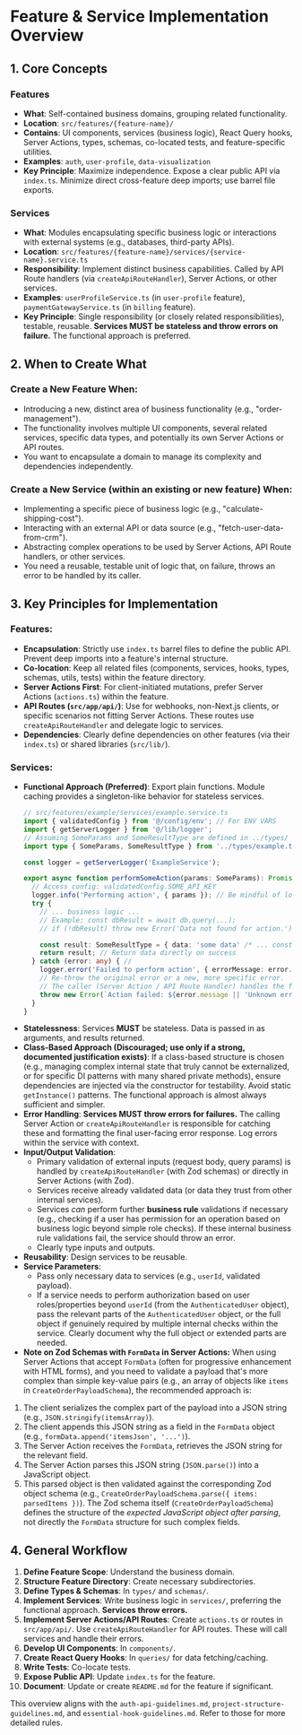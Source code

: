 # Feature & Service Implementation Overview

## 1. Core Concepts
### Features
- **What**: Self-contained business domains, grouping related functionality.
- **Location**: `src/features/{feature-name}/`
- **Contains**: UI components, services (business logic), React Query hooks, Server Actions, types, schemas, co-located tests, and feature-specific utilities.
- **Examples**: `auth`, `user-profile`, `data-visualization`
- **Key Principle**: Maximize independence. Expose a clear public API via `index.ts`. Minimize direct cross-feature deep imports; use barrel file exports.

### Services
- **What**: Modules encapsulating specific business logic or interactions with external systems (e.g., databases, third-party APIs).
- **Location**: `src/features/{feature-name}/services/{service-name}.service.ts`
- **Responsibility**: Implement distinct business capabilities. Called by API Route handlers (via `createApiRouteHandler`), Server Actions, or other services.
- **Examples**: `userProfileService.ts` (in `user-profile` feature), `paymentGatewayService.ts` (in `billing` feature).
- **Key Principle**: Single responsibility (or closely related responsibilities), testable, reusable. **Services MUST be stateless and throw errors on failure.** The functional approach is preferred.

## 2. When to Create What
### Create a New Feature When:
- Introducing a new, distinct area of business functionality (e.g., "order-management").
- The functionality involves multiple UI components, several related services, specific data types, and potentially its own Server Actions or API routes.
- You want to encapsulate a domain to manage its complexity and dependencies independently.

### Create a New Service (within an existing or new feature) When:
- Implementing a specific piece of business logic (e.g., "calculate-shipping-cost").
- Interacting with an external API or data source (e.g., "fetch-user-data-from-crm").
- Abstracting complex operations to be used by Server Actions, API Route handlers, or other services.
- You need a reusable, testable unit of logic that, on failure, throws an error to be handled by its caller.

## 3. Key Principles for Implementation
### Features:
- **Encapsulation**: Strictly use `index.ts` barrel files to define the public API. Prevent deep imports into a feature's internal structure.
- **Co-location**: Keep all related files (components, services, hooks, types, schemas, utils, tests) within the feature directory.
- **Server Actions First**: For client-initiated mutations, prefer Server Actions (`actions.ts`) within the feature.
- **API Routes (`src/app/api/`)**: Use for webhooks, non-Next.js clients, or specific scenarios not fitting Server Actions. These routes use `createApiRouteHandler` and delegate logic to services.
- **Dependencies**: Clearly define dependencies on other features (via their `index.ts`) or shared libraries (`src/lib/`).

### Services:
- **Functional Approach (Preferred)**: Export plain functions. Module caching provides a singleton-like behavior for stateless services.
    ```typescript
    // src/features/example/services/example.service.ts
    import { validatedConfig } from '@/config/env'; // For ENV VARS
    import { getServerLogger } from '@/lib/logger';
    // Assuming SomeParams and SomeResultType are defined in ../types/
    import type { SomeParams, SomeResultType } from '../types/example.types';

    const logger = getServerLogger('ExampleService');

    export async function performSomeAction(params: SomeParams): Promise<SomeResultType> {
      // Access config: validatedConfig.SOME_API_KEY
      logger.info('Performing action', { params }); // Be mindful of logging PII from params
      try {
        // ... business logic ...
        // Example: const dbResult = await db.query(...);
        // if (!dbResult) throw new Error('Data not found for action.');

        const result: SomeResultType = { data: 'some data' /* ... construct result */ };
        return result; // Return data directly on success
      } catch (error: any) { //
        logger.error('Failed to perform action', { errorMessage: error.message, params });
        // Re-throw the original error or a new, more specific error.
        // The caller (Server Action / API Route Handler) handles the final response.
        throw new Error(`Action failed: ${error.message || 'Unknown error'}`);
      }
    }
    ```
- **Statelessness**: Services **MUST** be stateless. Data is passed in as arguments, and results returned.
- **Class-Based Approach (Discouraged; use only if a strong, documented justification exists)**: If a class-based structure is chosen (e.g., managing complex internal state that truly cannot be externalized, or for specific DI patterns with many shared private methods), ensure dependencies are injected via the constructor for testability. Avoid static `getInstance()` patterns. The functional approach is almost always sufficient and simpler.
- **Error Handling**: **Services MUST throw errors for failures.** The calling Server Action or `createApiRouteHandler` is responsible for catching these and formatting the final user-facing error response. Log errors within the service with context.
- **Input/Output Validation**:
    - Primary validation of external inputs (request body, query params) is handled by `createApiRouteHandler` (with Zod schemas) or directly in Server Actions (with Zod).
    - Services receive already validated data (or data they trust from other internal services).
    - Services *can* perform further **business rule** validations if necessary (e.g., checking if a user has permission for an operation based on business logic beyond simple role checks). If these internal business rule validations fail, the service should throw an error.
    - Clearly type inputs and outputs.
- **Reusability**: Design services to be reusable.
- **Service Parameters**:
    - Pass only necessary data to services (e.g., `userId`, validated payload).
    - If a service needs to perform authorization based on user roles/properties beyond `userId` (from the `AuthenticatedUser` object), pass the relevant parts of the `AuthenticatedUser` object, or the full object if genuinely required by multiple internal checks within the service. Clearly document why the full object or extended parts are needed.
- **Note on Zod Schemas with `FormData` in Server Actions:**
When using Server Actions that accept `FormData` (often for progressive enhancement with HTML forms), and you need to validate a payload that's more complex than simple key-value pairs (e.g., an array of objects like `items` in `CreateOrderPayloadSchema`), the recommended approach is:
1.  The client serializes the complex part of the payload into a JSON string (e.g., `JSON.stringify(itemsArray)`).
2.  The client appends this JSON string as a field in the `FormData` object (e.g., `formData.append('itemsJson', '...')`).
3.  The Server Action receives the `FormData`, retrieves the JSON string for the relevant field.
4.  The Server Action parses this JSON string (`JSON.parse()`) into a JavaScript object.
5.  This parsed object is then validated against the corresponding Zod object schema (e.g., `CreateOrderPayloadSchema.parse({ items: parsedItems })`).
The Zod schema itself (`CreateOrderPayloadSchema`) defines the structure of the *expected JavaScript object after parsing*, not directly the `FormData` structure for such complex fields.

## 4. General Workflow
1.  **Define Feature Scope**: Understand the business domain.
2.  **Structure Feature Directory**: Create necessary subdirectories.
3.  **Define Types & Schemas**: In `types/` and `schemas/`.
4.  **Implement Services**: Write business logic in `services/`, preferring the functional approach. **Services throw errors.**
5.  **Implement Server Actions/API Routes**: Create `actions.ts` or routes in `src/app/api/`. Use `createApiRouteHandler` for API routes. These will call services and handle their errors.
6.  **Develop UI Components**: In `components/`.
7.  **Create React Query Hooks**: In `queries/` for data fetching/caching.
8.  **Write Tests**: Co-locate tests.
9.  **Expose Public API**: Update `index.ts` for the feature.
10. **Document**: Update or create `README.md` for the feature if significant.

This overview aligns with the `auth-api-guidelines.md`, `project-structure-guidelines.md`, and `essential-hook-guidelines.md`. Refer to those for more detailed rules.